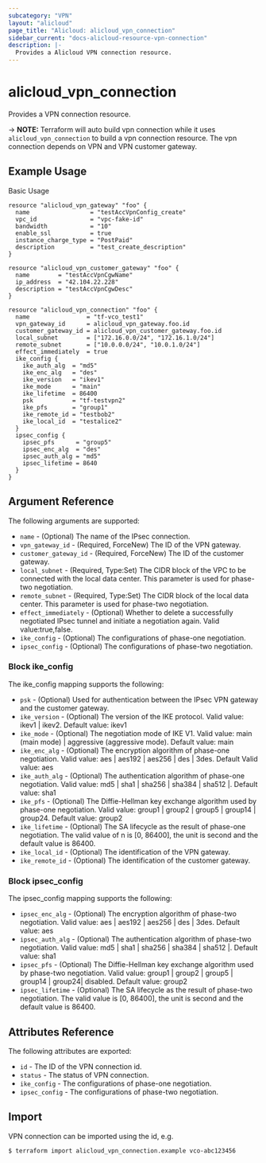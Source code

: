 ```yaml
---
subcategory: "VPN"
layout: "alicloud"
page_title: "Alicloud: alicloud_vpn_connection"
sidebar_current: "docs-alicloud-resource-vpn-connection"
description: |-
  Provides a Alicloud VPN connection resource.
---
```


# alicloud\_vpn\_connection

Provides a VPN connection resource.

-> **NOTE:** Terraform will auto build vpn connection while it uses `alicloud_vpn_connection` to build a vpn connection resource.
             The vpn connection depends on VPN and VPN customer gateway.

## Example Usage

Basic Usage

```
resource "alicloud_vpn_gateway" "foo" {
  name                 = "testAccVpnConfig_create"
  vpc_id               = "vpc-fake-id"
  bandwidth            = "10"
  enable_ssl           = true
  instance_charge_type = "PostPaid"
  description          = "test_create_description"
}

resource "alicloud_vpn_customer_gateway" "foo" {
  name        = "testAccVpnCgwName"
  ip_address  = "42.104.22.228"
  description = "testAccVpnCgwDesc"
}

resource "alicloud_vpn_connection" "foo" {
  name                = "tf-vco_test1"
  vpn_gateway_id      = alicloud_vpn_gateway.foo.id
  customer_gateway_id = alicloud_vpn_customer_gateway.foo.id
  local_subnet        = ["172.16.0.0/24", "172.16.1.0/24"]
  remote_subnet       = ["10.0.0.0/24", "10.0.1.0/24"]
  effect_immediately  = true
  ike_config {
    ike_auth_alg  = "md5"
    ike_enc_alg   = "des"
    ike_version   = "ikev1"
    ike_mode      = "main"
    ike_lifetime  = 86400
    psk           = "tf-testvpn2"
    ike_pfs       = "group1"
    ike_remote_id = "testbob2"
    ike_local_id  = "testalice2"
  }
  ipsec_config {
    ipsec_pfs      = "group5"
    ipsec_enc_alg  = "des"
    ipsec_auth_alg = "md5"
    ipsec_lifetime = 8640
  }
}
```
## Argument Reference

The following arguments are supported:

* `name` - (Optional) The name of the IPsec connection.
* `vpn_gateway_id` - (Required, ForceNew) The ID of the VPN gateway.
* `customer_gateway_id` - (Required, ForceNew) The ID of the customer gateway.
* `local_subnet` - (Required, Type:Set) The CIDR block of the VPC to be connected with the local data center. This parameter is used for phase-two negotiation.
* `remote_subnet` - (Required, Type:Set) The CIDR block of the local data center. This parameter is used for phase-two negotiation.
* `effect_immediately` - (Optional) Whether to delete a successfully negotiated IPsec tunnel and initiate a negotiation again. Valid value:true,false.
* `ike_config` - (Optional) The configurations of phase-one negotiation.
* `ipsec_config` - (Optional) The configurations of phase-two negotiation.

### Block ike_config

The ike_config mapping supports the following:

* `psk` - (Optional) Used for authentication between the IPsec VPN gateway and the customer gateway.
* `ike_version` - (Optional) The version of the IKE protocol. Valid value: ikev1 | ikev2. Default value: ikev1
* `ike_mode` - (Optional) The negotiation mode of IKE V1. Valid value: main (main mode) | aggressive (aggressive mode). Default value: main
* `ike_enc_alg` - (Optional) The encryption algorithm of phase-one negotiation. Valid value: aes | aes192 | aes256 | des | 3des. Default Valid value: aes
* `ike_auth_alg` - (Optional) The authentication algorithm of phase-one negotiation. Valid value: md5 | sha1 | sha256 | sha384 | sha512 |. Default value: sha1
* `ike_pfs` - (Optional) The Diffie-Hellman key exchange algorithm used by phase-one negotiation. Valid value: group1 | group2 | group5 | group14 | group24. Default value: group2
* `ike_lifetime` - (Optional) The SA lifecycle as the result of phase-one negotiation. The valid value of n is [0, 86400], the unit is second and the default value is 86400.
* `ike_local_id` - (Optional) The identification of the VPN gateway.
* `ike_remote_id` - (Optional) The identification of the customer gateway.

### Block ipsec_config

The ipsec_config mapping supports the following:

* `ipsec_enc_alg` - (Optional) The encryption algorithm of phase-two negotiation. Valid value: aes | aes192 | aes256 | des | 3des. Default value: aes
* `ipsec_auth_alg` - (Optional) The authentication algorithm of phase-two negotiation. Valid value: md5 | sha1 | sha256 | sha384 | sha512 |. Default value: sha1
* `ipsec_pfs` - (Optional) The Diffie-Hellman key exchange algorithm used by phase-two negotiation. Valid value: group1 | group2 | group5 | group14 | group24| disabled. Default value: group2
* `ipsec_lifetime` - (Optional)  The SA lifecycle as the result of phase-two negotiation. The valid value is [0, 86400], the unit is second and the default value is 86400.

## Attributes Reference

The following attributes are exported:

* `id` - The ID of the VPN connection id.
* `status` - The status of VPN connection.
* `ike_config` - The configurations of phase-one negotiation.
* `ipsec_config` - The configurations of phase-two negotiation.

## Import

VPN connection can be imported using the id, e.g.

```
$ terraform import alicloud_vpn_connection.example vco-abc123456
```


